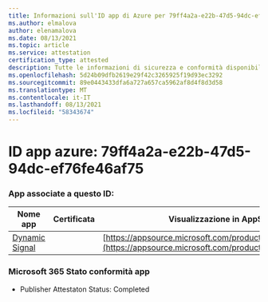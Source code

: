 ```yaml
---
title: Informazioni sull'ID app di Azure per 79ff4a2a-e22b-47d5-94dc-ef76fe46af75
ms.author: elmalova
author: elenamalova
ms.date: 08/13/2021
ms.topic: article
ms.service: attestation
certification_type: attested
description: Tutte le informazioni di sicurezza e conformità disponibili per 79ff4a2a-e22b-47d5-94dc-ef76fe46af75.
ms.openlocfilehash: 5d24b09dfb2619e29f42c3265925f19d93ec3292
ms.sourcegitcommit: 89e0443433dfa6a727a657ca5962af8d4f8d3d58
ms.translationtype: MT
ms.contentlocale: it-IT
ms.lasthandoff: 08/13/2021
ms.locfileid: "58343674"
---
```

# <a name="azure-app-id-79ff4a2a-e22b-47d5-94dc-ef76fe46af75"></a>ID app azure: 79ff4a2a-e22b-47d5-94dc-ef76fe46af75


### <a name="apps-associated-with-this-id"></a>App associate a questo ID:
| **Nome app** | **Certificata** | **Visualizzazione in AppSource** |
|--------------|---------------|-----------------------|
| [Dynamic Signal](https://docs.microsoft.com/microsoft-365-app-certification/forward/WA200000102) |  | [https://appsource.microsoft.com/product/office/WA200000102](https://appsource.microsoft.com/product/office/WA200000102) |

### <a name="microsoft-365-app-compliance-status"></a>Microsoft 365 Stato conformità app
- Publisher Attestaton Status: Completed
